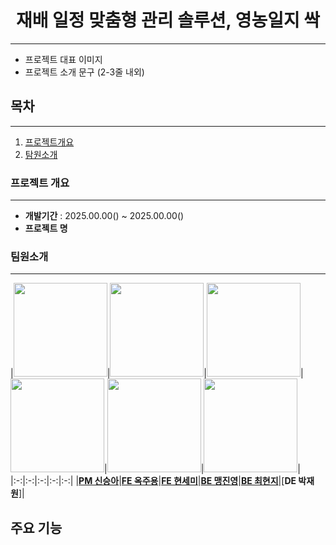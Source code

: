 # <div align="center">재배 일정 맞춤형 관리 솔루션, **영농일지 싹**</div>
---
- 프로젝트 대표 이미지
- 프로젝트 소개 문구 (2-3줄 내외)

## 목차
---
1. [프로젝트개요](#1)
2. [탐원소개](#2)

### <span id ="1"> 프로젝트 개요 </span>
---
- **개발기간** : 2025.00.00() ~ 2025.00.00()
- **프로젝트 명**

### <span id ="2"> 팀원소개 </span>
---
|<img src="https://avatars.githubusercontent.com/pppineappple" width="150" height="150"/>|<img src="https://avatars.githubusercontent.com/OckJuYong" width="150" height="150"/>|<img src="https://avatars.githubusercontent.com/SemiHyeon" width="150" height="150"/>|<img src="https://avatars.githubusercontent.com/maeng555" width="150" height="150"/>|<img src="https://avatars.githubusercontent.com/h0725j" width="150" height="150"/>|<img src="" width="150" height="150"/>|
|:-:|:-:|:-:|:-:|:-:|
|[**PM 신승아**](https://github.com/pppineappple)|[**FE 옥주용**](https://github.com/OckJuYong)|[**FE 현세미**](https://github.com/SemiHyeon)|[**BE 맹진영**](https://github.com/maeng555)|[**BE 최현지**](https://github.com/h0725j)|[**DE 박재원**]|

## 주요 기능
##

<!--

**Here are some ideas to get you started:**

🙋‍♀️ A short introduction - what is your organization all about?
🌈 Contribution guidelines - how can the community get involved?
👩‍💻 Useful resources - where can the community find your docs? Is there anything else the community should know?
🍿 Fun facts - what does your team eat for breakfast?
🧙 Remember, you can do mighty things with the power of [Markdown](https://docs.github.com/github/writing-on-github/getting-started-with-writing-and-formatting-on-github/basic-writing-and-formatting-syntax)
-->
